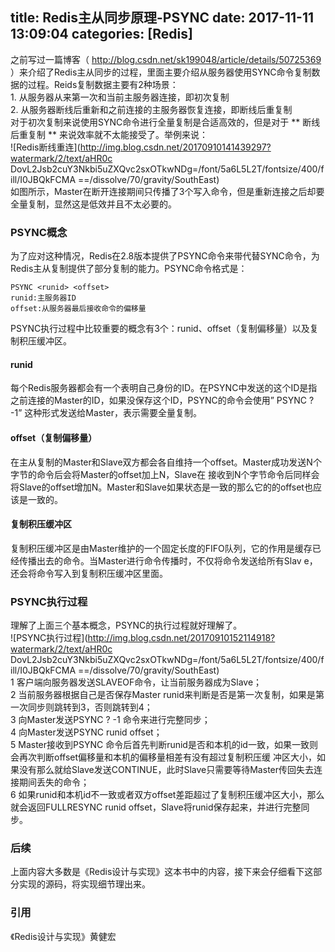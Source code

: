 title: Redis主从同步原理-PSYNC
date: 2017-11-11 13:09:04
categories: [Redis]
------------------

之前写过一篇博客（ [ http://blog.csdn.net/sk199048/article/details/50725369
](http://blog.csdn.net/sk199048/article/details/50725369)
）来介绍了Redis主从同步的过程，里面主要介绍从服务器使用SYNC命令复制数据的过程。Reids复制数据主要有2种场景：  
1\. 从服务器从来第一次和当前主服务器连接，即初次复制  
2\. 从服务器断线后重新和之前连接的主服务器恢复连接，即断线后重复制  
对于初次复制来说使用SYNC命令进行全量复制是合适高效的，但是对于 ** 断线后重复制 ** 来说效率就不太能接受了。举例来说：  
![Redis断线重连](http://img.blog.csdn.net/20170910141439297?watermark/2/text/aHR0c
DovL2Jsb2cuY3Nkbi5uZXQvc2sxOTkwNDg=/font/5a6L5L2T/fontsize/400/fill/I0JBQkFCMA
==/dissolve/70/gravity/SouthEast)  
如图所示，Master在断开连接期间只传播了3个写入命令，但是重新连接之后却要全量复制，显然这是低效并且不太必要的。

###  PSYNC概念

为了应对这种情况，Redis在2.8版本提供了PSYNC命令来带代替SYNC命令，为Redis主从复制提供了部分复制的能力。PSYNC命令格式是：

    
    
    PSYNC <runid> <offset>
    runid:主服务器ID
    offset:从服务器最后接收命令的偏移量

PSYNC执行过程中比较重要的概念有3个：runid、offset（复制偏移量）以及复制积压缓冲区。

####  runid

每个Redis服务器都会有一个表明自己身份的ID。在PSYNC中发送的这个ID是指之前连接的Master的ID，如果没保存这个ID，PSYNC的命令会使用”
PSYNC ? -1” 这种形式发送给Master，表示需要全量复制。

####  offset（复制偏移量）

在主从复制的Master和Slave双方都会各自维持一个offset。Master成功发送N个字节的命令后会将Master的offset加上N，Slave在
接收到N个字节命令后同样会将Slave的offset增加N。Master和Slave如果状态是一致的那么它的的offset也应该是一致的。

####  复制积压缓冲区

复制积压缓冲区是由Master维护的一个固定长度的FIFO队列，它的作用是缓存已经传播出去的命令。当Master进行命令传播时，不仅将命令发送给所有Slav
e，还会将命令写入到复制积压缓冲区里面。

###  PSYNC执行过程

理解了上面三个基本概念，PSYNC的执行过程就好理解了。  
![PSYNC执行过程](http://img.blog.csdn.net/20170910152114918?watermark/2/text/aHR0c
DovL2Jsb2cuY3Nkbi5uZXQvc2sxOTkwNDg=/font/5a6L5L2T/fontsize/400/fill/I0JBQkFCMA
==/dissolve/70/gravity/SouthEast)  
1 客户端向服务器发送SLAVEOF命令，让当前服务器成为Slave；  
2 当前服务器根据自己是否保存Master runid来判断是否是第一次复制，如果是第一次同步则跳转到3，否则跳转到4；  
3 向Master发送PSYNC ? -1 命令来进行完整同步；  
4 向Master发送PSYNC runid offset；  
5 Master接收到PSYNC 命令后首先判断runid是否和本机的id一致，如果一致则会再次判断offset偏移量和本机的偏移量相差有没有超过复制积压缓
冲区大小，如果没有那么就给Slave发送CONTINUE，此时Slave只需要等待Master传回失去连接期间丢失的命令；  
6 如果runid和本机id不一致或者双方offset差距超过了复制积压缓冲区大小，那么就会返回FULLRESYNC runid
offset，Slave将runid保存起来，并进行完整同步。

###  后续

上面内容大多数是《Redis设计与实现》这本书中的内容，接下来会仔细看下这部分实现的源码，将实现细节理出来。

###  引用

《Redis设计与实现》黄健宏

